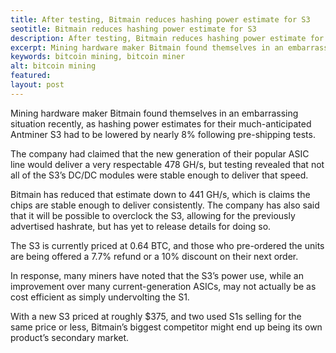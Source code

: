 ```yaml
---
title: After testing, Bitmain reduces hashing power estimate for S3
seotitle: Bitmain reduces hashing power estimate for S3
description: After testing, Bitmain reduces hashing power estimate for S3
excerpt: Mining hardware maker Bitmain found themselves in an embarrassing situation recently
keywords: bitcoin mining, bitcoin miner
alt: bitcoin mining
featured: 
layout: post
---
```


<p>Mining hardware maker Bitmain found themselves in an embarrassing situation recently, as hashing power estimates for their much-anticipated Antminer S3 had to be lowered by nearly 8% following pre-shipping tests. <p>

<p>The company had claimed that the new generation of their popular ASIC line would deliver a very respectable 478 GH/s, but testing revealed that not all of the S3’s DC/DC modules were stable enough to deliver that speed.<p>

<p>Bitmain has reduced that estimate down to 441 GH/s, which is claims the chips are stable enough to deliver consistently. The company has also said that it will be possible to overclock the S3, allowing for the previously advertised hashrate, but has yet to release details for doing so.<p>

<p>The S3 is currently priced at 0.64 BTC, and those who pre-ordered the units are being offered a 7.7% refund or a 10% discount on their next order.<p>

<p>In response, many miners have noted that the S3’s power use, while an improvement over many current-generation ASICs, may not actually be as cost efficient as simply undervolting the S1. <p>

<p>With a new S3 priced at roughly $375, and two used S1s selling for the same price or less, Bitmain’s biggest competitor might end up being its own product’s secondary market.<p>

